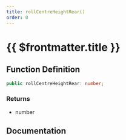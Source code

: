 ```yaml
---
title: rollCentreHeightRear()
order: 0
---
```


# {{ $frontmatter.title }}

## Function Definition

```ts
public rollCentreHeightRear: number;
```

### Returns

* number

## Documentation

<!--@include: ./parts/rollCentreHeightRear.md-->
